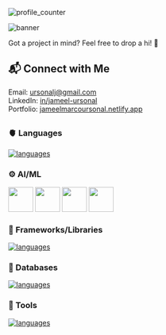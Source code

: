 ![profile_counter](https://komarev.com/ghpvc/?username=smolduck02&color=green)

![banner](https://github.com/user-attachments/assets/4b42149c-6505-42e6-84df-cdb3a0880539)

Got a project in mind? Feel free to drop a hi! 🤟 <br>

## 📬 Connect with Me
Email: [ursonalj@gmail.com](mailto:ursonalj@gmail.com)<br>
LinkedIn: [in/jameel-ursonal](https://linkedin.com/in/jameel-ursonal)<br>
Portfolio: [jameelmarcoursonal.netlify.app](https://jameelmarcoursonal.netlify.app)<br>

##

### 🫀 Languages
[![languages](https://skillicons.dev/icons?i=js,ts,java,python,c,sql)](https://skillicons.dev)

### ⚙️ AI/ML
<img src="https://github.com/user-attachments/assets/bb9c69d1-378b-4d1c-b720-fcb177609d49" width="50" />
<img src="https://github.com/user-attachments/assets/25b7b805-31b0-4478-b610-5ac36338d23d" width="50" />
<img src="https://github.com/user-attachments/assets/a4b86976-e7ab-45e0-9686-60f9bc7b5dba" width="50" />
<img src="https://github.com/user-attachments/assets/7ede517d-97fd-48e5-ba11-416e348bdfe4" width="50" />

### 🦾 Frameworks/Libraries
[![languages](https://skillicons.dev/icons?i=react,nextjs,nestjs,tailwind,django,astro,solidjs)](https://skillicons.dev)

### 🔐 Databases
[![languages](https://skillicons.dev/icons?i=redis,postgres,sqlite,firebase)](https://skillicons.dev)

### 🧰 Tools
[![languages](https://skillicons.dev/icons?i=vscode,git,figma,github,jira,clickup)](https://skillicons.dev)
